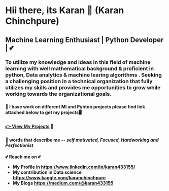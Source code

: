 <h1> Hii there, its Karan 👋 (Karan Chinchpure) </h1>
<h2> Machine Learning Enthusiast | Python Developer | 💕</h2>
<h3> To utilize my knowledge and ideas in this field of machine learning with well mathematical background & proficient in python, Data analytics & machine learing algorithms . Seeking a challenging position in a technical organization that fully utilizes my skills and provides me opportunities to grow while working towards the organizational goals. <h3>


  
<h4>👀 I have work on different Ml and Pyhton projects please find link attached below to get my projects🖥️<h4> 
<a href="https://karanchinch10.github.io/My_Projects_Portfolio/">👉 <b>View My Projects</b></a> 💝

<h4>🙂 words that describe me -- <i>self motivated, Focused, Hardworking and Perfectionist</i> <h4>

  
💕 Reach me on 💕
* My Profile in https://www.linkedin.com/in/karan433155/
* My contribution in Data science https://www.kaggle.com/karanchinchpure 
* My Blogs https://medium.com/@karan433155
 




















